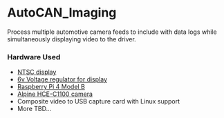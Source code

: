# AutoCAN_Imaging

Process multiple automotive camera feeds to include with data logs while simultaneously displaying video to the driver.

### Hardware Used
* [NTSC display](https://www.adafruit.com/product/911)
* [6v Voltage regulator for display](https://www.amazon.com/Converter-DROK-Regulator-Waterproof-Efficiency/dp/B00CGQRIFG/)
* [Raspberry Pi 4 Model B](https://www.raspberrypi.org/products/raspberry-pi-4-model-b/)
* [Alpine HCE-C1100 camera](https://www.crutchfield.com/p_500HCEC110/Alpine-HCE-C1100.html)
* Composite video to USB capture card with Linux support
* More TBD...
